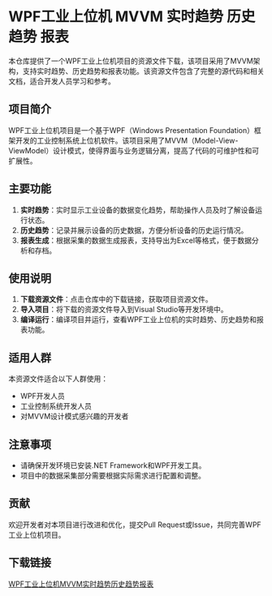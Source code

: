 # WPF工业上位机 MVVM 实时趋势 历史趋势 报表

本仓库提供了一个WPF工业上位机项目的资源文件下载，该项目采用了MVVM架构，支持实时趋势、历史趋势和报表功能。该资源文件包含了完整的源代码和相关文档，适合开发人员学习和参考。

## 项目简介

WPF工业上位机项目是一个基于WPF（Windows Presentation Foundation）框架开发的工业控制系统上位机软件。该项目采用了MVVM（Model-View-ViewModel）设计模式，使得界面与业务逻辑分离，提高了代码的可维护性和可扩展性。

## 主要功能

1. **实时趋势**：实时显示工业设备的数据变化趋势，帮助操作人员及时了解设备运行状态。
2. **历史趋势**：记录并展示设备的历史数据，方便分析设备的历史运行情况。
3. **报表生成**：根据采集的数据生成报表，支持导出为Excel等格式，便于数据分析和存档。

## 使用说明

1. **下载资源文件**：点击仓库中的下载链接，获取项目资源文件。
2. **导入项目**：将下载的资源文件导入到Visual Studio等开发环境中。
3. **编译运行**：编译项目并运行，查看WPF工业上位机的实时趋势、历史趋势和报表功能。

## 适用人群

本资源文件适合以下人群使用：

- WPF开发人员
- 工业控制系统开发人员
- 对MVVM设计模式感兴趣的开发者

## 注意事项

- 请确保开发环境已安装.NET Framework和WPF开发工具。
- 项目中的数据采集部分需要根据实际需求进行配置和调整。

## 贡献

欢迎开发者对本项目进行改进和优化，提交Pull Request或Issue，共同完善WPF工业上位机项目。

## 下载链接

[WPF工业上位机MVVM实时趋势历史趋势报表](https://pan.quark.cn/s/a857fd4ebbf4)